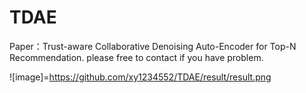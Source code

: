 # TDAE
Paper：Trust-aware Collaborative Denoising Auto-Encoder for Top-N Recommendation.
please free to contact if you have problem.

![image]=https://github.com/xy1234552/TDAE/result/result.png
